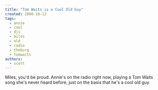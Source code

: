 ```yaml
---
title: "Tom Waits is a Cool Old Guy"
created: 2000-10-13
tags:
  - annie
  - cool
  - djs
  - miles
  - old
  - radio
  - theburg
  - tomwaits
authors:
  - scott
---
```


Miles, you'd be proud. Annie's on the radio right now, playing a Tom Waits song she's never heard before, just on the basis that he's a cool old guy.
